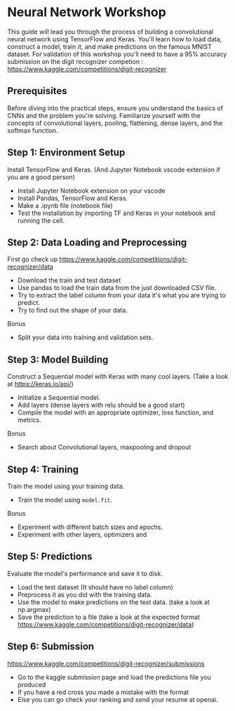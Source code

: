 # Neural Network Workshop

This guide will lead you through the process of building a convolutional neural network using TensorFlow and Keras. You'll learn how to load data, construct a model, train it, and make predictions on the famous MNIST dataset. For validation of this workshop you'll need to have a 95% accuracy submission on the digit recognizer competion : https://www.kaggle.com/competitions/digit-recognizer

## Prerequisites

Before diving into the practical steps, ensure you understand the basics of CNNs and the problem you're solving. Familiarize yourself with the concepts of convolutional layers, pooling, flattening, dense layers, and the softmax function.

## Step 1: Environment Setup

Install TensorFlow and Keras. (And Jupyter Notebook vscode extension if you are a good person)

* Install Jupyter Notebook extension on your vscode
* Install Pandas, TensorFlow and Keras.
* Make a .ipynb file (notebook file)
* Test the installation by importing TF and Keras in your notebook and running the cell.

## Step 2: Data Loading and Preprocessing

First go check up https://www.kaggle.com/competitions/digit-recognizer/data

* Download the train and test dataset
* Use pandas to load the train data from the just downloaded CSV file.
* Try to extract the label column from your data it's what you are trying to predict.
* Try to find out the shape of your data.

Bonus

* Split your data into training and validation sets.

## Step 3: Model Building

Construct a Sequential model with Keras with many cool layers. (Take a look at https://keras.io/api/)

* Initialize a Sequential model.
* Add layers (dense layers with relu should be a good start)
* Compile the model with an appropriate optimizer, loss function, and metrics.

Bonus

* Search about Convolutional layers, maxpooling and dropout

## Step 4: Training

Train the model using your training data.

* Train the model using `model.fit`.

Bonus

* Experiment with different batch sizes and epochs.
* Experiment with other layers, optimizers and

## Step 5: Predictions

Evaluate the model's performance and save it to disk.

* Load the test dataset (It should have no label column)
* Preprocess it as you did with the training data.
* Use the model to make predictions on the test data. (take a look at np.argmax)
* Save the prediction to a file (take a look at the expected format https://www.kaggle.com/competitions/digit-recognizer/data)

## Step 6: Submission

https://www.kaggle.com/competitions/digit-recognizer/submissions

* Go to the kaggle submission page and load the predictions file you produced
* If you have a red cross you made a mistake with the format
* Else you can go check your ranking and send your resume at openai.
